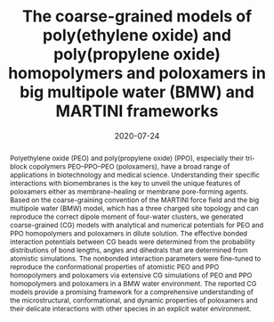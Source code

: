 ---
title: The coarse-grained models of poly(ethylene oxide) and  poly(propylene oxide) homopolymers and poloxamers in big multipole water  (BMW) and MARTINI frameworks
authors:
- Su-Min Ma
- Li Zhao
- Yong-Lei Wang
- 朱有亮
- Zhong-Yuan Lu
date: '2020-07-24'
doi: 10.1039/D0CP01006E
publish_types: ['期刊文章']
publication: Physical Chemistry Chemical Physics
publication_short: Phys. Chem. Chem. Phys.
abstract: Polyethylene oxide (PEO) and poly(propylene oxide) (PPO),  especially their tri-block copolymers PEO–PPO–PEO (poloxamers), have a  broad range of applications in biotechnology and medical science.  Understanding their specific interactions with biomembranes is the key  to unveil the unique features of poloxamers either as membrane-healing  or membrane pore-forming agents. Based on the coarse-graining convention  of the MARTINI force field and the big multipole water (BMW) model,  which has a three charged site topology and can reproduce the correct  dipole moment of four-water clusters, we generated coarse-grained (CG)  models with analytical and numerical potentials for PEO and PPO  homopolymers and poloxamers in dilute solution. The effective bonded  interaction potentials between CG beads were determined from the  probability distributions of bond lengths, angles and dihedrals that are  determined from atomistic simulations. The nonbonded interaction  parameters were fine-tuned to reproduce the conformational properties of  atomistic PEO and PPO homopolymers and poloxamers via extensive CG  simulations of PEO and PPO homopolymers and poloxamers in a BMW water  environment. The reported CG models provide a promising framework for a  comprehensive understanding of the microstructural, conformational, and  dynamic properties of poloxamers and their delicate interactions with  other species in an explicit water environment.
url_pdf: https://pubs.rsc.org/en/content/articlelanding/2020/cp/d0cp01006e
---